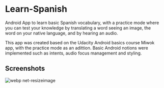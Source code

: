 # Learn-Spanish
Android App to learn basic Spanish vocabulary, with a practice mode where you can test your knowledge by translating a word seeing an 
image, the word on your native language, and by hearing an audio.

This app was created based on the Udacity Android basics course Miwok app, with the practice mode as an adittion. Basic Android notions
were implemented such as intents, audio focus management and styling.

## Screenshots


![webp net-resizeimage](https://user-images.githubusercontent.com/39347970/53029266-d8b70300-343e-11e9-87f4-1651732aa449.png)


